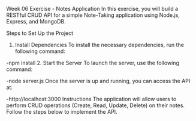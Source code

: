 Week 06 Exercise - Notes Application
In this exercise, you will build a RESTful CRUD API for a simple Note-Taking application using Node.js, Express, and MongoDB.

Steps to Set Up the Project
1. Install Dependencies
   To install the necessary dependencies, run the following command:

-npm install
2. Start the Server
   To launch the server, use the following command:

-node server.js
Once the server is up and running, you can access the API at:

-http://localhost:3000
Instructions
The application will allow users to perform CRUD operations (Create, Read, Update, Delete) on their notes. Follow the steps below to implement the API.